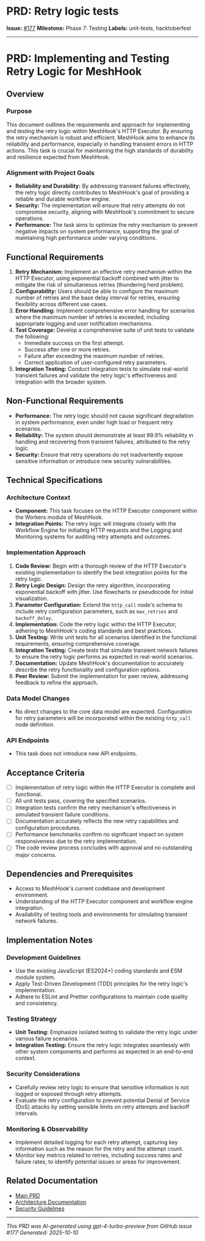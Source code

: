 # PRD: Retry logic tests

**Issue:** [#177](https://github.com/profullstack/meshhook/issues/177)
**Milestone:** Phase 7: Testing
**Labels:** unit-tests, hacktoberfest

---

# PRD: Implementing and Testing Retry Logic for MeshHook

## Overview

### Purpose

This document outlines the requirements and approach for implementing and testing the retry logic within MeshHook's HTTP Executor. By ensuring the retry mechanism is robust and efficient, MeshHook aims to enhance its reliability and performance, especially in handling transient errors in HTTP actions. This task is crucial for maintaining the high standards of durability and resilience expected from MeshHook.

### Alignment with Project Goals

- **Reliability and Durability:** By addressing transient failures effectively, the retry logic directly contributes to MeshHook's goal of providing a reliable and durable workflow engine.
- **Security:** The implementation will ensure that retry attempts do not compromise security, aligning with MeshHook's commitment to secure operations.
- **Performance:** The task aims to optimize the retry mechanism to prevent negative impacts on system performance, supporting the goal of maintaining high performance under varying conditions.

## Functional Requirements

1. **Retry Mechanism:** Implement an effective retry mechanism within the HTTP Executor, using exponential backoff combined with jitter to mitigate the risk of simultaneous retries (thundering herd problem).
2. **Configurability:** Users should be able to configure the maximum number of retries and the base delay interval for retries, ensuring flexibility across different use cases.
3. **Error Handling:** Implement comprehensive error handling for scenarios where the maximum number of retries is exceeded, including appropriate logging and user notification mechanisms.
4. **Test Coverage:** Develop a comprehensive suite of unit tests to validate the following:
   - Immediate success on the first attempt.
   - Success after one or more retries.
   - Failure after exceeding the maximum number of retries.
   - Correct application of user-configured retry parameters.
5. **Integration Testing:** Conduct integration tests to simulate real-world transient failures and validate the retry logic's effectiveness and integration with the broader system.

## Non-Functional Requirements

- **Performance:** The retry logic should not cause significant degradation in system performance, even under high load or frequent retry scenarios.
- **Reliability:** The system should demonstrate at least 99.9% reliability in handling and recovering from transient failures, attributed to the retry logic.
- **Security:** Ensure that retry operations do not inadvertently expose sensitive information or introduce new security vulnerabilities.

## Technical Specifications

### Architecture Context

- **Component:** This task focuses on the HTTP Executor component within the Workers module of MeshHook.
- **Integration Points:** The retry logic will integrate closely with the Workflow Engine for initiating HTTP requests and the Logging and Monitoring systems for auditing retry attempts and outcomes.

### Implementation Approach

1. **Code Review:** Begin with a thorough review of the HTTP Executor's existing implementation to identify the best integration points for the retry logic.
2. **Retry Logic Design:** Design the retry algorithm, incorporating exponential backoff with jitter. Use flowcharts or pseudocode for initial visualization.
3. **Parameter Configuration:** Extend the `http_call` node's schema to include retry configuration parameters, such as `max_retries` and `backoff_delay`.
4. **Implementation:** Code the retry logic within the HTTP Executor, adhering to MeshHook's coding standards and best practices.
5. **Unit Testing:** Write unit tests for all scenarios identified in the functional requirements, ensuring comprehensive coverage.
6. **Integration Testing:** Create tests that simulate transient network failures to ensure the retry logic performs as expected in real-world scenarios.
7. **Documentation:** Update MeshHook's documentation to accurately describe the retry functionality and configuration options.
8. **Peer Review:** Submit the implementation for peer review, addressing feedback to refine the approach.

### Data Model Changes

- No direct changes to the core data model are expected. Configuration for retry parameters will be incorporated within the existing `http_call` node definition.

### API Endpoints

- This task does not introduce new API endpoints.

## Acceptance Criteria

- [ ] Implementation of retry logic within the HTTP Executor is complete and functional.
- [ ] All unit tests pass, covering the specified scenarios.
- [ ] Integration tests confirm the retry mechanism's effectiveness in simulated transient failure conditions.
- [ ] Documentation accurately reflects the new retry capabilities and configuration procedures.
- [ ] Performance benchmarks confirm no significant impact on system responsiveness due to the retry implementation.
- [ ] The code review process concludes with approval and no outstanding major concerns.

## Dependencies and Prerequisites

- Access to MeshHook's current codebase and development environment.
- Understanding of the HTTP Executor component and workflow engine integration.
- Availability of testing tools and environments for simulating transient network failures.

## Implementation Notes

### Development Guidelines

- Use the existing JavaScript (ES2024+) coding standards and ESM module system.
- Apply Test-Driven Development (TDD) principles for the retry logic's implementation.
- Adhere to ESLint and Prettier configurations to maintain code quality and consistency.

### Testing Strategy

- **Unit Testing:** Emphasize isolated testing to validate the retry logic under various failure scenarios.
- **Integration Testing:** Ensure the retry logic integrates seamlessly with other system components and performs as expected in an end-to-end context.

### Security Considerations

- Carefully review retry logic to ensure that sensitive information is not logged or exposed through retry attempts.
- Evaluate the retry configuration to prevent potential Denial of Service (DoS) attacks by setting sensible limits on retry attempts and backoff intervals.

### Monitoring & Observability

- Implement detailed logging for each retry attempt, capturing key information such as the reason for the retry and the attempt count.
- Monitor key metrics related to retries, including success rates and failure rates, to identify potential issues or areas for improvement.

## Related Documentation

- [Main PRD](../PRD.md)
- [Architecture Documentation](../Architecture.md)
- [Security Guidelines](../Security.md)

---

*This PRD was AI-generated using gpt-4-turbo-preview from GitHub issue #177*
*Generated: 2025-10-10*
